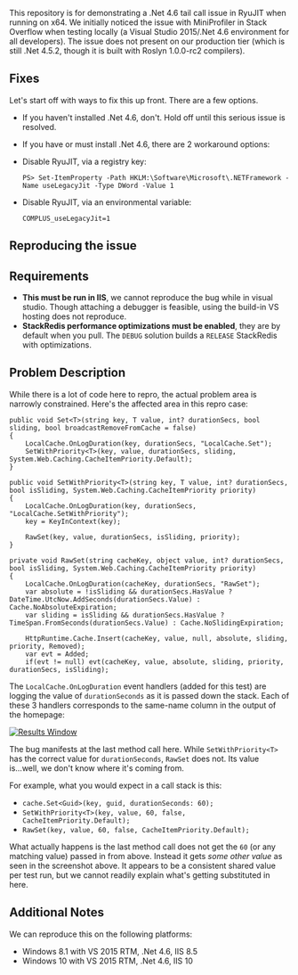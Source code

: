 This repository is for demonstrating a .Net 4.6 tail call issue in RyuJIT when running on x64. We initially noticed the issue with MiniProfiler in Stack Overflow when testing locally (a Visual Studio 2015/.Net 4.6 environment for all developers). The issue does not present on our production tier (which is still .Net 4.5.2, though it is built with Roslyn 1.0.0-rc2 compilers).

Fixes
----
Let's start off with ways to fix this up front. There are a few options.

 - If you haven't installed .Net 4.6, don't. Hold off until this serious issue is resolved.
 - If you have or must install .Net 4.6, there are 2 workaround options:
  - Disable RyuJIT, via a registry key:  

    ```
    PS> Set-ItemProperty -Path HKLM:\Software\Microsoft\.NETFramework -Name useLegacyJit -Type DWord -Value 1
    ```

  - Disable RyuJIT, via an environmental variable:  

    ```
    COMPLUS_useLegacyJit=1
    ```



Reproducing the issue
----

Requirements
----
- **This must be run in IIS**, we cannot reproduce the bug while in visual studio. Though attaching a debugger is feasible, using the build-in VS hosting does not reproduce.  
- **StackRedis performance optimizations must be enabled**, they are by default when you pull. The `DEBUG` solution builds a `RELEASE` StackRedis with optimizations.

Problem Description
---
While there is a lot of code here to repro, the actual problem area is narrowly constrained. Here's the affected area in this repro case:

    public void Set<T>(string key, T value, int? durationSecs, bool sliding, bool broadcastRemoveFromCache = false)
    {
        LocalCache.OnLogDuration(key, durationSecs, "LocalCache.Set");
        SetWithPriority<T>(key, value, durationSecs, sliding, System.Web.Caching.CacheItemPriority.Default);
    }
    
    public void SetWithPriority<T>(string key, T value, int? durationSecs, bool isSliding, System.Web.Caching.CacheItemPriority priority)
    {
        LocalCache.OnLogDuration(key, durationSecs, "LocalCache.SetWithPriority");
        key = KeyInContext(key);

        RawSet(key, value, durationSecs, isSliding, priority);
    }
    
    private void RawSet(string cacheKey, object value, int? durationSecs, bool isSliding, System.Web.Caching.CacheItemPriority priority)
    {
        LocalCache.OnLogDuration(cacheKey, durationSecs, "RawSet");
        var absolute = !isSliding && durationSecs.HasValue ? DateTime.UtcNow.AddSeconds(durationSecs.Value) : Cache.NoAbsoluteExpiration;
        var sliding = isSliding && durationSecs.HasValue ? TimeSpan.FromSeconds(durationSecs.Value) : Cache.NoSlidingExpiration;

        HttpRuntime.Cache.Insert(cacheKey, value, null, absolute, sliding, priority, Removed);
        var evt = Added;
        if(evt != null) evt(cacheKey, value, absolute, sliding, priority, durationSecs, isSliding);

The `LocalCache.OnLogDuration` event handlers (added for this test) are logging the value of `durationSeconds` as it is passed down the stack. Each of these 3 handlers corresponds to the same-name column in the output of the homepage:

[![Results Window](http://i.stack.imgur.com/PMZ0G.png)](http://i.stack.imgur.com/PMZ0G.png)

The bug manifests at the last method call here. While `SetWithPriority<T>` has the correct value for `durationSeconds`, `RawSet` does not. Its value is...well, we don't know where it's coming from.

For example, what you would expect in a call stack is this:

 - `cache.Set<Guid>(key, guid, durationSeconds: 60);`
 - `SetWithPriority<T>(key, value, 60, false, CacheItemPriority.Default);`
 - `RawSet(key, value, 60, false, CacheItemPriority.Default);`

What actually happens is the last method call does not get the `60` (or any matching value) passed in from above. Instead it gets *some other value* as seen in the screenshot above. It appears to be a consistent shared value per test run, but we cannot readily explain what's getting substituted in here.

Additional Notes
---
We can reproduce this on the following platforms:
 - Windows 8.1 with VS 2015 RTM, .Net 4.6, IIS 8.5
 - Windows 10 with VS 2015 RTM, .Net 4.6, IIS 10
